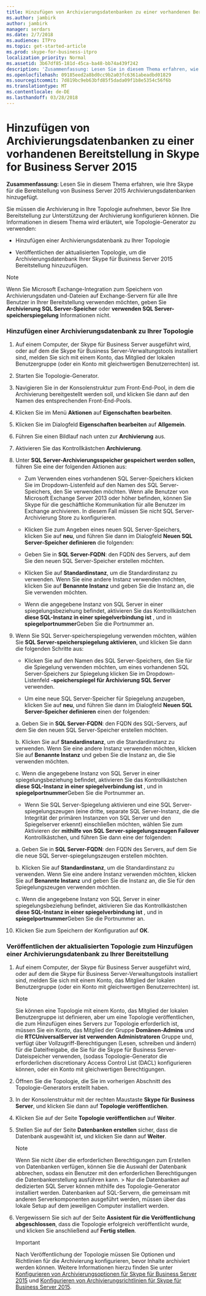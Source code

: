 ```yaml
---
title: Hinzufügen von Archivierungsdatenbanken zu einer vorhandenen Bereitstellung in Skype for Business Server 2015
ms.author: jambirk
author: jambirk
manager: serdars
ms.date: 2/7/2018
ms.audience: ITPro
ms.topic: get-started-article
ms.prod: skype-for-business-itpro
localization_priority: Normal
ms.assetid: 3b67df85-181d-45ca-ba48-bb74a439f242
description: 'Zusammenfassung: Lesen Sie in diesem Thema erfahren, wie Ihre Skype für die Bereitstellung von Business Server 2015 Archivierungsdatenbanken hinzugefügt.'
ms.openlocfilehash: 09185eed2a8bd0cc9b2a03fc6361abeadbd01829
ms.sourcegitcommit: 7d819bc9eb63bfd85f5dada09f1b8e5354c56f6b
ms.translationtype: MT
ms.contentlocale: de-DE
ms.lasthandoff: 03/28/2018
---
```

# <a name="add-archiving-databases-to-an-existing-deployment-in-skype-for-business-server-2015"></a>Hinzufügen von Archivierungsdatenbanken zu einer vorhandenen Bereitstellung in Skype for Business Server 2015
 
**Zusammenfassung:** Lesen Sie in diesem Thema erfahren, wie Ihre Skype für die Bereitstellung von Business Server 2015 Archivierungsdatenbanken hinzugefügt.
  
Sie müssen die Archivierung in Ihre Topologie aufnehmen, bevor Sie Ihre Bereitstellung zur Unterstützung der Archivierung konfigurieren können. Die Informationen in diesem Thema wird erläutert, wie Topologie-Generator zu verwenden:
  
- Hinzufügen einer Archivierungsdatenbank zu Ihrer Topologie
    
- Veröffentlichen der aktualisierten Topologie, um die Archivierungsdatenbank Ihrer Skype für Business Server 2015 Bereitstellung hinzuzufügen.
    
> [!NOTE]
> Wenn Sie Microsoft Exchange-Integration zum Speichern von Archivierungsdaten und-Dateien auf Exchange-Servern für alle Ihre Benutzer in Ihrer Bereitstellung verwenden möchten, geben Sie **Archivierung SQL Server-Speicher** oder **verwenden SQL Server-speicherspiegelung** Informationen nicht.
  
### <a name="add-an-archiving-database-to-your-topology"></a>Hinzufügen einer Archivierungsdatenbank zu Ihrer Topologie

1. Auf einem Computer, der Skype für Business Server ausgeführt wird, oder auf dem die Skype für Business Server-Verwaltungstools installiert sind, melden Sie sich mit einem Konto, das Mitglied der lokalen Benutzergruppe (oder ein Konto mit gleichwertigen Benutzerrechten) ist.
    
2. Starten Sie Topologie-Generator.
    
3. Navigieren Sie in der Konsolenstruktur zum Front-End-Pool, in dem die Archivierung bereitgestellt werden soll, und klicken Sie dann auf den Namen des entsprechenden Front-End-Pools.
    
4. Klicken Sie im Menü **Aktionen** auf **Eigenschaften bearbeiten**. 
    
5. Klicken Sie im Dialogfeld **Eigenschaften bearbeiten** auf **Allgemein**.
    
6. Führen Sie einen Bildlauf nach unten zur **Archivierung** aus.
    
7. Aktivieren Sie das Kontrollkästchen **Archivierung**.
    
8. Unter **SQL Server-Archivierungsspeicher gespeichert werden sollen,** führen Sie eine der folgenden Aktionen aus:
    
   - Zum Verwenden eines vorhandenen SQL Server-Speichers klicken Sie im Dropdown-Listenfeld auf den Namen des SQL Server-Speichers, den Sie verwenden möchten. Wenn alle Benutzer von Microsoft Exchange Server 2013 oder höher befinden, können Sie Skype für die geschäftliche Kommunikation für alle Benutzer im Exchange archivieren. In diesem Fall müssen Sie nicht SQL Server-Archivierung Store zu konfigurieren.
    
   - Klicken Sie zum Angeben eines neuen SQL Server-Speichers, klicken Sie auf **neu**, und führen Sie dann im Dialogfeld **Neuen SQL Server-Speicher definieren** die folgenden:
    
   - Geben Sie in **SQL Server-FQDN**: den FQDN des Servers, auf dem Sie den neuen SQL Server-Speicher erstellen möchten.
    
   - Klicken Sie auf **Standardinstanz**, um die Standardinstanz zu verwenden. Wenn Sie eine andere Instanz verwenden möchten, klicken Sie auf **Benannte Instanz** und geben Sie die Instanz an, die Sie verwenden möchten.
    
   - Wenn die angegebene Instanz von SQL Server in einer spiegelungsbeziehung befindet, aktivieren Sie das Kontrollkästchen **diese SQL-Instanz in einer spiegelverbindung ist** , und in **spiegelportnummer**Geben Sie die Portnummer an.
    
9. Wenn Sie SQL Server-speicherspiegelung verwenden möchten, wählen Sie **SQL Server-speicherspiegelung aktivieren**, und klicken Sie dann die folgenden Schritte aus:
    
   - Klicken Sie auf den Namen des SQL Server-Speichers, den Sie für die Spiegelung verwenden möchten, um eines vorhandenen SQL Server-Speichers zur Spiegelung klicken Sie im Dropdown-Listenfeld **-speicherspiegel für Archivierung SQL Server** verwenden.
    
   - Um eine neue SQL Server-Speicher für Spiegelung anzugeben, klicken Sie auf **neu**, und führen Sie dann im Dialogfeld **Neuen SQL Server-Speicher definieren** einen der folgenden:
    
    a. Geben Sie in **SQL Server-FQDN**: den FQDN des SQL-Servers, auf dem Sie den neuen SQL Server-Speicher erstellen möchten.
    
    b. Klicken Sie auf **Standardinstanz**, um die Standardinstanz zu verwenden. Wenn Sie eine andere Instanz verwenden möchten, klicken Sie auf **Benannte Instanz** und geben Sie die Instanz an, die Sie verwenden möchten.
    
    c. Wenn die angegebene Instanz von SQL Server in einer spiegelungsbeziehung befindet, aktivieren Sie das Kontrollkästchen **diese SQL-Instanz in einer spiegelverbindung ist** , und in **spiegelportnummer**Geben Sie die Portnummer an.
    
   - Wenn Sie SQL Server-Spiegelung aktivieren und eine SQL Server-spiegelungszeugen (eine dritte, separate SQL Server-Instanz, die die Integrität der primären Instanzen von SQL Server und den Spiegelserver erkennt) einschließen möchten, wählen Sie zum Aktivieren der **mithilfe von SQL Server-spiegelungszeugen Failover** Kontrollkästchen, und führen Sie dann eine der folgenden:
    
    a. Geben Sie in **SQL Server-FQDN**: den FQDN des Servers, auf dem Sie die neue SQL Server-spiegelungszeugen erstellen möchten.
    
    b. Klicken Sie auf **Standardinstanz**, um die Standardinstanz zu verwenden. Wenn Sie eine andere Instanz verwenden möchten, klicken Sie auf **Benannte Instanz** und geben Sie die Instanz an, die Sie für den Spiegelungszeugen verwenden möchten.
    
    c. Wenn die angegebene Instanz von SQL Server in einer spiegelungsbeziehung befindet, aktivieren Sie das Kontrollkästchen **diese SQL-Instanz in einer spiegelverbindung ist** , und in **spiegelportnummer**Geben Sie die Portnummer an.
    
10. Klicken Sie zum Speichern der Konfiguration auf **OK**.
    
### <a name="publish-the-updated-topology-to-add-an-archiving-database-to-your-deployment"></a>Veröffentlichen der aktualisierten Topologie zum Hinzufügen einer Archivierungsdatenbank zu Ihrer Bereitstellung

1. Auf einem Computer, der Skype für Business Server ausgeführt wird, oder auf dem die Skype für Business Server-Verwaltungstools installiert sind, melden Sie sich mit einem Konto, das Mitglied der lokalen Benutzergruppe (oder ein Konto mit gleichwertigen Benutzerrechten) ist.
    
    > [!NOTE]
    > Sie können eine Topologie mit einem Konto, das Mitglied der lokalen Benutzergruppe ist definieren, aber um eine Topologie veröffentlichen, die zum Hinzufügen eines Servers zur Topologie erforderlich ist, müssen Sie ein Konto, das Mitglied der Gruppe **Domänen-Admins** und die **RTCUniversalServer ist verwenden Administratoren** Gruppe und, verfügt über Vollzugriff-Berechtigungen (Lesen, schreiben und ändern) für die Dateifreigabe, die Sie für die Skype für Business Server-Dateispeicher verwenden, (sodass Topologie-Generator die erforderlichen discretionary Access Control List (DACL) konfigurieren können, oder ein Konto mit gleichwertigen Berechtigungen.
  
2. Öffnen Sie die Topologie, die Sie im vorherigen Abschnitt des Topologie-Generators erstellt haben.
    
3. In der Konsolenstruktur mit der rechten Maustaste **Skype für Business Server**, und klicken Sie dann auf **Topologie veröffentlichen**.
    
4. Klicken Sie auf der Seite **Topologie veröffentlichen** auf **Weiter**.
    
5. Stellen Sie auf der Seite **Datenbanken erstellen** sicher, dass die Datenbank ausgewählt ist, und klicken Sie dann auf **Weiter**. 
    
    > [!NOTE]
    > Wenn Sie nicht über die erforderlichen Berechtigungen zum Erstellen von Datenbanken verfügen, können Sie die Auswahl der Datenbank abbrechen, sodass ein Benutzer mit den erforderlichen Berechtigungen die Datenbankerstellung ausführen kann. > Nur die Datenbanken auf dedizierten SQL Server können mithilfe des Topologie-Generator installiert werden. Datenbanken auf SQL-Servern, die gemeinsam mit anderen Serverkomponenten ausgeführt werden, müssen über das lokale Setup auf dem jeweiligen Computer installiert werden. 
  
6. Vergewissern Sie sich auf der Seite **Assistent für die Veröffentlichung abgeschlossen**, dass die Topologie erfolgreich veröffentlicht wurde, und klicken Sie anschließend auf **Fertig stellen**.
    
    > [!IMPORTANT]
    > Nach Veröffentlichung der Topologie müssen Sie Optionen und Richtlinien für die Archivierung konfigurieren, bevor Inhalte archiviert werden können. Weitere Informationen hierzu finden Sie unter [Konfigurieren von Archivierungsoptionen für Skype für Business Server 2015](configure-archiving-options.md) und [Konfigurieren von Archivierungsrichtlinien für Skype für Business Server 2015](configure-archiving-policies.md). 
  

